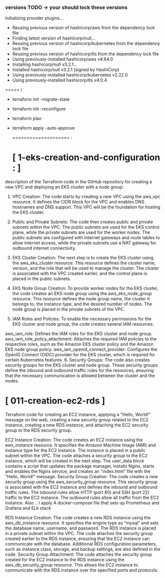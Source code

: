 
### versions TODO -> your should lock these versions
Initializing provider plugins...
- Reusing previous version of hashicorp/aws from the dependency lock file
- Finding latest version of hashicorp/null...
- Reusing previous version of hashicorp/kubernetes from the dependency lock file
- Reusing previous version of hashicorp/tls from the dependency lock file
- Using previously-installed hashicorp/aws v4.64.0
- Installing hashicorp/null v3.2.1...
- Installed hashicorp/null v3.2.1 (signed by HashiCorp)
- Using previously-installed hashicorp/kubernetes v2.22.0
- Using previously-installed hashicorp/tls v4.0.4

===== /
- terraform init -migrate-state 
- terraform init -reconfigure
- terraform plan
- terraform apply -auto-approve

  ==================== :
  # [ 1-eks-creation-and-configuration : ]
  
 description of the Terraform code in the GitHub repository for creating a new VPC and deploying an EKS cluster with a node group:

1. VPC Creation:
The code starts by creating a new VPC using the aws_vpc resource. It defines the CIDR block for the VPC and enables DNS hostnames and DNS support. This VPC will be the foundation for hosting the EKS cluster.

2. Public and Private Subnets:
The code then creates public and private subnets within the VPC. The public subnets are used for the EKS control plane, while the private subnets are used for the worker nodes. The public subnets are configured with internet gateways and route tables to allow internet access, while the private subnets use a NAT gateway for outbound internet connectivity.

3. EKS Cluster Creation:
The next step is to create the EKS cluster using the aws_eks_cluster resource. This resource defines the cluster name, version, and the role that will be used to manage the cluster. The cluster is associated with the VPC created earlier, and the control plane is placed in the public subnets.

4. EKS Node Group Creation:
To provide worker nodes for the EKS cluster, the code creates an EKS node group using the aws_eks_node_group resource. This resource defines the node group name, the cluster it belongs to, the instance type, and the desired number of nodes. The node group is placed in the private subnets of the VPC.

5. IAM Roles and Policies:
To enable the necessary permissions for the EKS cluster and node group, the code creates several IAM resources:

aws_iam_role: Defines the IAM roles for the EKS cluster and node group.
aws_iam_role_policy_attachment: Attaches the required IAM policies to the respective roles, such as the Amazon EKS cluster policy and the Amazon EKS node group policy.
aws_iam_openid_connect_provider: Configures the OpenID Connect (OIDC) provider for the EKS cluster, which is required for certain Kubernetes features.
6. Security Groups:
The code also creates security groups for the EKS cluster and node group. These security groups define the inbound and outbound traffic rules for the resources, ensuring that the necessary communication is allowed between the cluster and the nodes.


# [  011-creation-ec2-rds  ]

Terraform code for creating an EC2 instance, applying a "Hello, World!" message on the web, creating a new security group related to the EC2 instance, creating a new RDS instance, and attaching the EC2 security group to the RDS security group.

EC2 Instance Creation:
The code creates an EC2 instance using the aws_instance resource.
It specifies the Amazon Machine Image (AMI) and instance type for the EC2 instance.
The instance is placed in a public subnet within the VPC.
The code attaches a security group to the EC2 instance, which will be created in the next step.
The user_data block contains a script that updates the package manager, installs Nginx, starts and enables the Nginx service, and creates an "index.html" file with the "Hello, World!" message.
Security Group Creation:
The code creates a new security group using the aws_security_group resource.
This security group is associated with the EC2 instance and defines the inbound and outbound traffic rules.
The inbound rules allow HTTP (port 80) and SSH (port 22) traffic to the EC2 instance.
The outbound rules allow all traffic from the EC2 instance.
Also .. I apply A docker-compose file that sets up Prometheus and Grafana and ELk stack

RDS Instance Creation:
The code creates a new RDS instance using the aws_db_instance resource.
It specifies the engine type as "mysql" and sets the database name, username, and password.
The RDS instance is placed in a private subnet within the VPC.
The code attaches the security group created earlier to the RDS instance, ensuring that the EC2 instance can communicate with the database.
Additional RDS configuration parameters, such as instance class, storage, and backup settings, are also defined in the code.
Security Group Attachment:
The code attaches the security group created for the EC2 instance to the RDS instance using the aws_db_security_group resource.
This allows the EC2 instance to communicate with the RDS instance over the specified ports and protocols.


